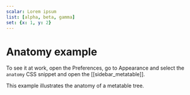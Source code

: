 ```yaml
---
scalar: Lorem ipsum
list: [alpha, beta, gamma]
set: {x: 1, y: 2}
---
```

# Anatomy example

To see it at work, open the Preferences, go to Appearance and select the `anatomy` CSS snippet and open the [[sidebar_metatable]].

This example illustrates the anatomy of a metatable tree.